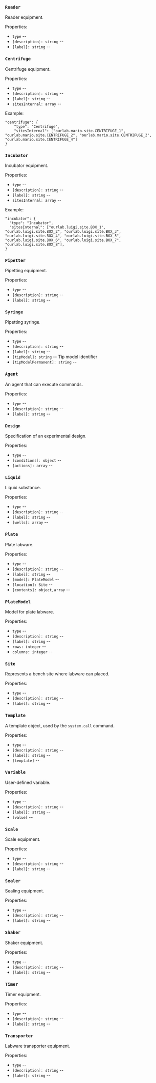### `Reader`

Reader equipment.

Properties:

* `type` -- 
* `[description]: string` -- 
* `[label]: string` -- 

### `Centrifuge`

Centrifuge equipment.

Properties:

* `type` -- 
* `[description]: string` -- 
* `[label]: string` -- 
* `sitesInternal: array` -- 

Example:

```
"centrifuge": {
	"type": "Centrifuge",
	"sitesInternal": ["ourlab.mario.site.CENTRIFUGE_1", "ourlab.mario.site.CENTRIFUGE_2", "ourlab.mario.site.CENTRIFUGE_3", "ourlab.mario.site.CENTRIFUGE_4"]
}
```



### `Incubator`

Incubator equipment.

Properties:

* `type` -- 
* `[description]: string` -- 
* `[label]: string` -- 
* `sitesInternal: array` -- 

Example:

```
"incubator": {
  "type": "Incubator",
  "sitesInternal": ["ourlab.luigi.site.BOX_1", "ourlab.luigi.site.BOX_2", "ourlab.luigi.site.BOX_3", "ourlab.luigi.site.BOX_4", "ourlab.luigi.site.BOX_5", "ourlab.luigi.site.BOX_6", "ourlab.luigi.site.BOX_7", "ourlab.luigi.site.BOX_8"],
}
```



### `Pipetter`

Pipetting equipment.

Properties:

* `type` -- 
* `[description]: string` -- 
* `[label]: string` -- 

### `Syringe`

Pipetting syringe.

Properties:

* `type` -- 
* `[description]: string` -- 
* `[label]: string` -- 
* `[tipModel]: string` -- Tip model identifier
* `[tipModelPermanent]: string` -- 

### `Agent`

An agent that can execute commands.

Properties:

* `type` -- 
* `[description]: string` -- 
* `[label]: string` -- 

### `Design`

Specification of an experimental design.

Properties:

* `type` -- 
* `[conditions]: object` -- 
* `[actions]: array` -- 

### `Liquid`

Liquid substance.

Properties:

* `type` -- 
* `[description]: string` -- 
* `[label]: string` -- 
* `[wells]: array` -- 

### `Plate`

Plate labware.

Properties:

* `type` -- 
* `[description]: string` -- 
* `[label]: string` -- 
* `[model]: PlateModel` -- 
* `[location]: Site` -- 
* `[contents]: object,array` -- 

### `PlateModel`

Model for plate labware.

Properties:

* `type` -- 
* `[description]: string` -- 
* `[label]: string` -- 
* `rows: integer` -- 
* `columns: integer` -- 

### `Site`

Represents a bench site where labware can placed.

Properties:

* `type` -- 
* `[description]: string` -- 
* `[label]: string` -- 

### `Template`

A template object, used by the `system.call` command.

Properties:

* `type` -- 
* `[description]: string` -- 
* `[label]: string` -- 
* `[template]` -- 

### `Variable`

User-defined variable.

Properties:

* `type` -- 
* `[description]: string` -- 
* `[label]: string` -- 
* `[value]` -- 

### `Scale`

Scale equipment.

Properties:

* `type` -- 
* `[description]: string` -- 
* `[label]: string` -- 

### `Sealer`

Sealing equipment.

Properties:

* `type` -- 
* `[description]: string` -- 
* `[label]: string` -- 

### `Shaker`

Shaker equipment.

Properties:

* `type` -- 
* `[description]: string` -- 
* `[label]: string` -- 

### `Timer`

Timer equipment.

Properties:

* `type` -- 
* `[description]: string` -- 
* `[label]: string` -- 

### `Transporter`

Labware transporter equipment.

Properties:

* `type` -- 
* `[description]: string` -- 
* `[label]: string` -- 